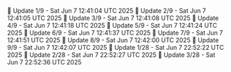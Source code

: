📌 Update 1/9 - Sat Jun  7 12:41:04 UTC 2025
📌 Update 2/9 - Sat Jun  7 12:41:05 UTC 2025
📌 Update 3/9 - Sat Jun  7 12:41:08 UTC 2025
📌 Update 4/9 - Sat Jun  7 12:41:18 UTC 2025
📌 Update 5/9 - Sat Jun  7 12:41:24 UTC 2025
📌 Update 6/9 - Sat Jun  7 12:41:37 UTC 2025
📌 Update 7/9 - Sat Jun  7 12:41:51 UTC 2025
📌 Update 8/9 - Sat Jun  7 12:42:00 UTC 2025
📌 Update 9/9 - Sat Jun  7 12:42:07 UTC 2025
📌 Update 1/28 - Sat Jun  7 22:52:22 UTC 2025
📌 Update 2/28 - Sat Jun  7 22:52:27 UTC 2025
📌 Update 3/28 - Sat Jun  7 22:52:36 UTC 2025
